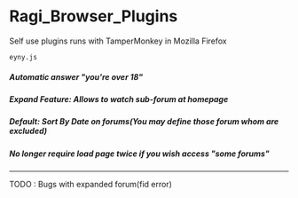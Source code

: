 # Ragi_Browser_Plugins
Self use plugins runs with TamperMonkey in Mozilla Firefox

<code>eyny.js</code>
##### Automatic answer "you're over 18" <br />
##### Expand Feature: Allows to watch sub-forum at homepage <br />
##### Default: Sort By Date on forums(You may define those forum whom are excluded) <br />
##### No longer require load page twice if you wish access "some forums"<br />

<hr />TODO : Bugs with expanded forum(fid error)
